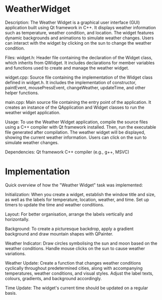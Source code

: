 # WeatherWidget
Description:
The Weather Widget is a graphical user interface (GUI) application built using Qt framework in C++. It displays weather information such as temperature, weather condition, and location. The widget features dynamic backgrounds and animations to simulate weather changes. Users can interact with the widget by clicking on the sun to change the weather condition.

Files:
widget.h: Header file containing the declaration of the Widget class, which inherits from QWidget. It includes declarations for member variables and functions used to create and manage the weather widget.

widget.cpp: Source file containing the implementation of the Widget class defined in widget.h. It includes the implementation of constructor, paintEvent, mousePressEvent, changeWeather, updateTime, and other helper functions.

main.cpp: Main source file containing the entry point of the application. It creates an instance of the QApplication and Widget classes to run the weather widget application.

Usage:
To use the Weather Widget application, compile the source files using a C++ compiler with Qt framework installed. Then, run the executable file generated after compilation. The weather widget will be displayed, showing the current weather information. Users can click on the sun to simulate weather changes.

Dependencies:
Qt framework
C++ compiler (e.g., g++, MSVC)

# Implementation

Quick overview of how the "Weather Widget" task was implemented:

Initialization: When you create a widget, establish the window title and size, as well as the labels for temperature, location, weather, and time. Set up timers to update the time and weather conditions.

Layout: For better organisation, arrange the labels vertically and horizontally.

Background: To create a picturesque backdrop, apply a gradient background and draw mountain shapes with QPainter.

Weather Indicator: Draw circles symbolising the sun and moon based on the weather conditions. Handle mouse clicks on the sun to cause weather variations.

Weather Update: Create a function that changes weather conditions cyclically throughout predetermined cities, along with accompanying temperatures, weather conditions, and visual styles. Adjust the label texts, colours, gradients, and background accordingly.

Time Update: The widget's current time should be updated on a regular basis.


